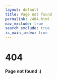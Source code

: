 ```yaml
---
layout: default
title: Page not found
permalink: /404.html
nav_exclude: true
search_exclude: true
is_main_index: true
---
```


<h1 id="404-page-not-found">404</h1>

<p><strong>Page not found :(</strong></p>
